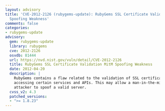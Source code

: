 ```yaml
---
layout: advisory
title: 'CVE-2012-2126 (rubygems-update): RubyGems SSL Certificate Validation MitM
  Spoofing Weakness'
comments: false
categories:
- rubygems-update
advisory:
  gem: rubygems-update
  library: rubygems
  cve: 2012-2126
  osvdb: 81444
  url: https://nvd.nist.gov/vuln/detail/CVE-2012-2126
  title: RubyGems SSL Certificate Validation MitM Spoofing Weakness
  date: 2012-04-20
  description: |
    RubyGems contains a flaw related to the validation of SSL certificates when
    accessing certain services and APIs. This may allow a man-in-the-middle
    attacker to spoof a valid server.
  cvss_v2: 4.3
  patched_versions:
  - ">= 1.8.23"
---
```


